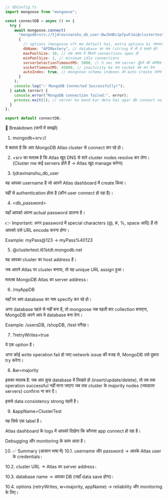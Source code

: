 ```javascript
// dbConfig.ts
import mongoose from "mongoose";

const connectDB = async () => {
  try {
    await mongoose.connect(
      "mongodb+srv://tjdravinanshu_db_user:BwJkHDc1pfpuFJai@clustertest.i61stdt.mongodb.net/APIMastery?retryWrites=true&w=majority&appName=ClusterTest",
      {
        // options (mongoose v7+ me default hai, extra options ki जरूरत नही hai), phir bhi example ke liye dekha lo.
        dbName: "APIMastery", // database का नाम (string में भी दे सकते हो)
        maxPoolSize: 10, // एक समय में कितने connections open हों
        minPoolSize: 2, // minimum idle connections
        serverSelectionTimeoutMS: 5000, // 5 sec तक server ढूँढने की कोशिश करेगा
        socketTimeoutMS: 45000, // inactivity ke बाद socket बंद कर देगा
        autoIndex: true, // mongoose schema indexes को auto create करेगा
      }
    );
    console.log("✅ MongoDB Connected Successfully!");
  } catch (error) {
    console.error("MongoDB connection failed:", error);
    process.exit(1); // server ko band kar deta hai agar db connect na ho
  }
};

export default connectDB;
```

🔎 Breakdown (भागों में समझो)

1. mongodb+srv://

ये बताता है कि आप MongoDB Atlas cluster से connect कर रहे हो।

2. +srv का मतलब है कि Atlas खुद DNS से सारे cluster nodes resolve कर लेगा। (Cluster me कई servers होते हैं → Atlas खुद manage करेगा)

3. tjdravinanshu_db_user

यह आपका username है जो आपने Atlas dashboard में create किया।

यहीं से authentication होता है (कौन user connect हो रहा है)।

4. <db_password>

यहाँ आपको अपना actual password डालना है।

👉 Important: अगर password में special characters (@, #, %, space आदि) हैं तो आपको उसे URL encode करना होगा।

Example: myPass@123 → myPass%40123

5. @clustertest.i61stdt.mongodb.net

यह आपका cluster का host address है।

जब आपने Atlas पर cluster बनाया, तो यह unique URL assign हुआ।

मतलब MongoDB Atlas का server address।

6. /myAppDB

यहाँ पर आप database का नाम specify कर रहे हो।

अगर database पहले से नहीं बना है, तो mongoose जब पहली बार collection बनाएगा, MongoDB अपने आप ये database बना देगा।

Example: /usersDB, /shopDB, /test वगैरह।

7. ?retryWrites=true

ये एक option है।

अगर कोई write operation fail हो जाए network issue की वजह से, MongoDB उसे दुबारा try करेगा।

8. &w=majority

इसका मतलब है: जब आप कुछ database में लिखते हो (insert/update/delete), तो तब तक operation successful नहीं माना जाएगा जब तक cluster के majority nodes (ज्यादातर servers) confirm ना कर दें।

इससे data consistency strong रहती है।

9. &appName=ClusterTest

यह सिर्फ एक label है।

Atlas dashboard के logs में आपको दिखेगा कि कौनसा app connect हो रहा है।

Debugging और monitoring के काम आता है।

10. ✅ Summary (आसान भाषा में)
    10.1. username और password → आपके Atlas user के credentials।

10.2. cluster URL → Atlas का server address।

10.3. database name → आपका DB (जहाँ data save होगा)।

10.4. options (retryWrites, w=majority, appName) → reliability और monitoring के लिए।
